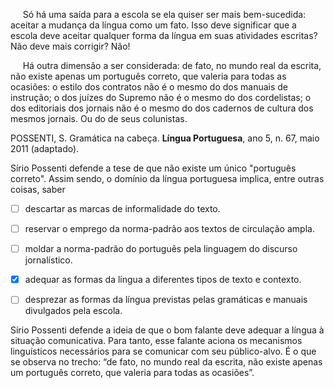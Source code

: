 

     Só há uma saída para a escola se ela quiser ser mais bem-sucedida: aceitar a mudança da língua como um fato. Isso deve significar que a escola deve aceitar qualquer forma da língua em suas atividades escritas? Não deve mais corrigir? Não!

     Há outra dimensão a ser considerada: de fato, no mundo real da escrita, não existe apenas um português correto, que valeria para todas as ocasiões: o estilo dos contratos não é o mesmo do dos manuais de instrução; o dos juízes do Supremo não é o mesmo do dos cordelistas; o dos editoriais dos jornais não é o mesmo do dos cadernos de cultura dos mesmos jornais. Ou do de seus colunistas.

POSSENTI, S. Gramática na cabeça. **Língua Portuguesa**, ano 5, n. 67, maio 2011 (adaptado).

Sírio Possenti defende a tese de que não existe um único "português correto". Assim sendo, o domínio da língua portuguesa implica, entre outras coisas, saber



- [ ] descartar as marcas de informalidade do texto.
- [ ] reservar o emprego da norma-padrão aos textos de circulação ampla.
- [ ] moldar a norma-padrão do português pela linguagem do discurso jornalístico.
- [x] adequar as formas da língua a diferentes tipos de texto e contexto.
- [ ] desprezar as formas da língua previstas pelas gramáticas e manuais divulgados pela escola.


Sírio Possenti defende a ideia de que o bom falante deve adequar a língua à situação comunicativa. Para tanto, esse falante aciona os mecanismos linguísticos necessários para se comunicar com seu público-alvo. É o que se observa no trecho: “de fato, no mundo real da escrita, não existe apenas um português correto, que valeria para todas as ocasiões”.
